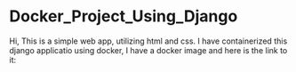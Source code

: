 # Docker_Project_Using_Django
Hi, This is a simple web app, utilizing html and css. I have containerized this django applicatio using docker, I have a docker image and here is the link to it: 
